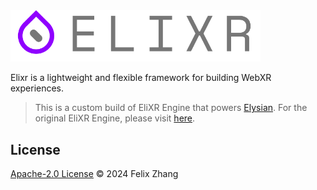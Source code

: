 <img alt="elixr" src="assets/images/elixr.png" width="400">

Elixr is a lightweight and flexible framework for building WebXR experiences.

> This is a custom build of EliXR Engine that powers [Elysian](https://elysian.fun). For the original EliXR Engine, please visit [here](https://github.com/felixtrz/elixr).

## License

[Apache-2.0 License](/LICENSE.md) © 2024 Felix Zhang
